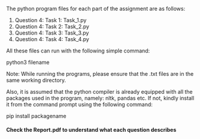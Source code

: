 The python program files for each part of the assignment are as follows:

1) Question 4: Task 1: Task_1.py
2) Question 4: Task 2: Task_2.py
3) Question 4: Task 3: Task_3.py
4) Question 4: Task 4: Task_4.py

All these files can run with the following simple command:

python3 filename

Note: While running the programs, please ensure that the .txt files are in the same working
directory.

Also, it is assumed that the python compiler is already equipped with all the packages used in
the program, namely: nltk, pandas etc. If not, kindly install it from the command prompt
using the following command:

pip install packagename

#### Check the Report.pdf to understand what each question describes
